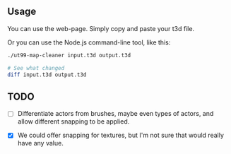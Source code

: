 ## Usage

You can use the web-page.  Simply copy and paste your t3d file.

Or you can use the Node.js command-line tool, like this:

```bash
./ut99-map-cleaner input.t3d output.t3d

# See what changed
diff input.t3d output.t3d
```

## TODO

- [ ] Differentiate actors from brushes, maybe even types of actors, and allow different snapping to be applied.

- [x] We could offer snapping for textures, but I'm not sure that would really have any value.
